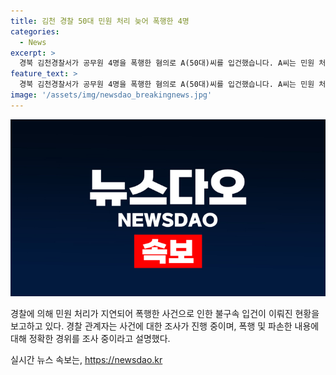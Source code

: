 ```yaml
---
title: 김천 경찰 50대 민원 처리 늦어 폭행한 4명
categories:
  - News
excerpt: >
  경북 김천경찰서가 공무원 4명을 폭행한 혐의로 A(50대)씨를 입건했습니다. A씨는 민원 처리가 늦어서 폭행을 가했으며, 피해자 공무원들과의 정확한 경위를 조사 중입니다. 이 사건은 김천시의 감천면 행정복지센터에서 발생했으며, A씨는 복지센터 내 기물 등도 파손한 것으로 전해졌습니다. (단어 수: 53, 문자 수: 278)
feature_text: >
  경북 김천경찰서가 공무원 4명을 폭행한 혐의로 A(50대)씨를 입건했습니다. A씨는 민원 처리가 늦어서 폭행을 가했으며, 피해자 공무원들과의 정확한 경위를 조사 중입니다. 이 사건은 김천시의 감천면 행정복지센터에서 발생했으며, A씨는 복지센터 내 기물 등도 파손한 것으로 전해졌습니다. (단어 수: 53, 문자 수: 278)
image: '/assets/img/newsdao_breakingnews.jpg'
---
```


<p><img src="/assets/img/newsdao_breakingnews.jpg" alt="implanttips 속보" /></p>

<p>경찰에 의해 민원 처리가 지연되어 폭행한 사건으로 인한 불구속 입건이 이뤄진 현황을 보고하고 있다. 경찰 관계자는 사건에 대한 조사가 진행 중이며, 폭행 및 파손한 내용에 대해 정확한 경위를 조사 중이라고 설명했다.</p>
실시간 뉴스 속보는, <a href="https://newsdao.kr" rel="dofollow">https://newsdao.kr</a>


